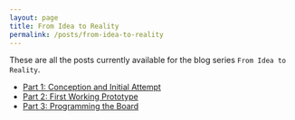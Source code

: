 ```yaml
---
layout: page
title: From Idea to Reality
permalink: /posts/from-idea-to-reality
---
```

These are all the posts currently available for the blog series `From Idea to Reality`.

- [Part 1: Conception and Initial Attempt](https://Alex-Tech-Lab.github.io/rp2040/2025/03/15/from-idea-to-reality.html)
- [Part 2: First Working Prototype](https://Alex-Tech-Lab.github.io/rp2040/2025/03/22/from-idea-to-reality-2.html)
- [Part 3: Programming the Board](https://Alex-Tech-Lab.github.io/rp2040/2025/03/29/from-idea-to-reality-3.html)
